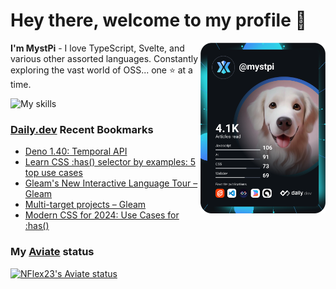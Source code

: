 # Hey there, welcome to my profile 👋

<a href="https://app.daily.dev/MystPi"><img src="https://github.com/MystPi/MystPi/blob/main/devcard.svg" width="200" alt="MystPi's Dev Card" align="right"/></a>

**I'm MystPi** - I love TypeScript, Svelte, and various other assorted languages. Constantly exploring the vast world of OSS... one ⭐ at a time.

![My skills](https://skillicons.dev/icons?i=svelte,ts,js,html,css,raspberrypi,tailwind)

### [Daily.dev](https://daily.dev) Recent Bookmarks
<!-- daily.dev BOOKMARKS:START -->
- [Deno 1.40: Temporal API](https://app.daily.dev/posts/sbIuygBYT?utm_source=rss&utm_medium=bookmarks&utm_campaign=Itr6mLfRdMms0HCyePtl9)
- [Learn CSS :has&lpar;&rpar; selector by examples: 5 top use cases](https://app.daily.dev/posts/GbvGsX2Ry?utm_source=rss&utm_medium=bookmarks&utm_campaign=Itr6mLfRdMms0HCyePtl9)
- [Gleam&#39;s New Interactive Language Tour – Gleam](https://app.daily.dev/posts/2GqWgq9HN?utm_source=rss&utm_medium=bookmarks&utm_campaign=Itr6mLfRdMms0HCyePtl9)
- [Multi-target projects – Gleam](https://app.daily.dev/posts/B78qdkYzm?utm_source=rss&utm_medium=bookmarks&utm_campaign=Itr6mLfRdMms0HCyePtl9)
- [Modern CSS for 2024: Use Cases for :has&lpar;&rpar;](https://app.daily.dev/posts/QoVYhJM36?utm_source=rss&utm_medium=bookmarks&utm_campaign=Itr6mLfRdMms0HCyePtl9)
<!-- daily.dev BOOKMARKS:END -->

### My [Aviate](https://aviate.scratchers.tech) status

<a href="https://aviate.scratchers.tech/api/NFlex23">
  <img
    src="https://aviate.scratchers.tech/api/image/NFlex23?width=500&height=90&dark=true"
    alt="NFlex23's Aviate status"
    style="height: 90px"
  />
</a>
